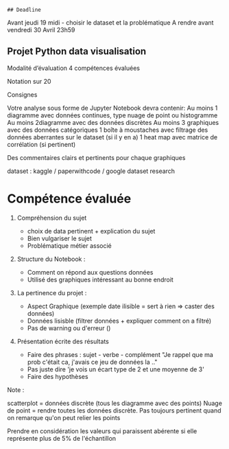     ## Deadline 

Avant jeudi 19 midi - choisir le dataset et la problématique
A rendre avant vendredi 30 Avril 23h59

## Projet Python data visualisation 

Modalité d’évaluation 
4 compétences évaluées 

Notation sur 20 

Consignes 

Votre analyse sous forme de Jupyter Notebook devra contenir:
Au moins 1 diagramme avec données continues, type nuage de point ou histogramme
Au moins 2diagramme avec des données discrètes
Au moins 3 graphiques avec des données catégoriques
1 boîte à moustaches avec filtrage des données aberrantes sur le dataset (si il y en a)
1 heat map avec matrice de corrélation (si pertinent)

Des commentaires clairs et pertinents pour chaque graphiques 

dataset : kaggle / paperwithcode / google dataset research


# Compétence évaluée

1) Compréhension du sujet
    - choix de data pertinent + explication du sujet
    - Bien vulgariser le sujet
    - Problématique métier associé
    
2) Structure du Notebook :
    - Comment on répond aux questions données
    - Utilisé des graphiques intéressant au bonne endroit

3) La pertinence du projet :
    - Aspect Graphique (exemple date ilisible = sert à rien => caster des données) 
    - Données lisisble (filtrer données + expliquer comment on a filtré)
    - Pas de warning ou d'erreur ()
    
4) Présentation écrite des résultats
    - Faire des phrases : sujet - verbe - complément
        "Je rappel que ma prob c'était ca, j'avais ce jeu de données la .."
    - Pas juste dire 'je vois un écart type de 2 et une moyenne de 3'
    - Faire des hypothèses

Note :

scatterplot = données discrète (tous les diagramme avec des points)
Nuage de point = rendre toutes les données discrète. Pas toujours pertinent quand on remarque qu'on peut relier les points

Prendre en considération les valeurs qui paraissent abérente si elle représente plus de 5% de l'échantillon